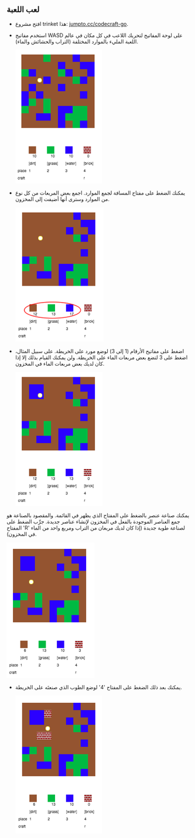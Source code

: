 ## لعب اللعبة



+ افتح مشروع trinket هذا: <a href="http://jumpto.cc/codecraft-go" target="_blank">jumpto.cc/codecraft-go</a>. 

+ استخدم مفاتيح WASD على لوحة المفاتيح لتحريك اللاعب في كل مكان في عالم اللعبة المليء بالموارد المختلفة (التراب والحشائش والماء).

    ![screenshot](images/craft-move.png)

+ يمكنك الضغط على مفتاح المسافة لجمع الموارد. اجمع بعض المربعات من كل نوع من الموارد وسترى أنها أضيفت إلى المخزون.

    ![screenshot](images/craft-pickup.png)

+ اضغط على مفاتيح الأرقام (1 إلى 3) لوضع مورد على الخريطة. على سبيل المثال، اضغط على 3 لتضع بعض مربعات الماء على الخريطة. ولن يمكنك القيام بذلك إلا إذا كان لديك بعض مربعات الماء في المخزون.

    ![screenshot](images/craft-place-water.png)

يمكنك صناعة عنصر بالضغط على المفتاح الذي يظهر في القائمة. والمقصود بالصناعة هو جمع العناصر الموجودة بالفعل في المخزون لإنشاء عناصر جديدة. جرِّب الضغط على المفتاح 'R' لصناعة طوبة جديدة (إذا كان لديك مربعان من التراب ومربع واحد من الماء في المخزون).

   ![screenshot](images/craft-craft-brick.png)

+ يمكنك بعد ذلك الضغط على المفتاح '4' لوضع الطوب الذي صنعتَه على الخريطة.

    ![screenshot](images/craft-place-brick.png)



